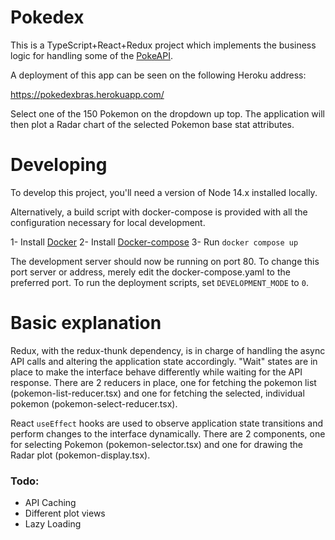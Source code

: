 # Pokedex 

This is a TypeScript+React+Redux project which implements the business logic for handling some of the [PokeAPI](https://pokeapi.co/). 

A deployment of this app can be seen on the following Heroku address:

https://pokedexbras.herokuapp.com/

Select one of the 150 Pokemon on the dropdown up top. The application will then plot a Radar chart of the selected Pokemon base stat attributes.

# Developing

To develop this project, you'll need a version of Node 14.x installed locally.

Alternatively, a build script with docker-compose is provided with all the configuration necessary for local development.

1- Install [Docker](https://docs.docker.com/engine/install/)
2- Install [Docker-compose](https://docs.docker.com/compose/install/)
3- Run ``` docker compose up ```

The development server should now be running on port 80. To change this port server or address, merely edit the docker-compose.yaml to the preferred port. To run the deployment scripts, set `DEVELOPMENT_MODE` to `0`.

# Basic explanation

Redux, with the redux-thunk dependency, is in charge of handling the async API calls and altering the application state accordingly. "Wait" states are in place to make the interface behave differently while waiting for the API response. There are 2 reducers in place, one for fetching the pokemon list (pokemon-list-reducer.tsx) and one for fetching the selected, individual pokemon (pokemon-select-reducer.tsx).

React `useEffect` hooks are used to observe application state transitions and perform changes to the interface dynamically. There are 2 components, one for  selecting Pokemon (pokemon-selector.tsx) and one for drawing the Radar plot (pokemon-display.tsx).

### Todo:
- API Caching
- Different plot views
- Lazy Loading
